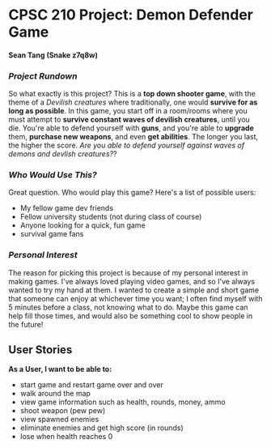 # CPSC 210 Project: Demon Defender Game
#### Sean Tang (Snake z7q8w)


### *Project Rundown*

So what exactly is this project? This is a **top down shooter game**, with the theme of a *Devilish creatures*
where traditionally, one would **survive for as long as possible**. In this game, you start off in a room/rooms where
you must attempt to **survive constant waves of devilish creatures**, until you die. You're able to defend yourself with **guns**, 
and you're able to **upgrade** them, **purchase new weapons**, and even **get abilities**. The longer you last, the 
higher the score. *Are you able to defend yourself against waves of demons and devlish creatures?*?

### *Who Would Use This?*

Great question. Who would play this game? Here's a list of possible users:
		
- My fellow game dev friends
- Fellow university students (not during class of course)
- Anyone looking for a quick, fun game
- survival game fans

### *Personal Interest*

The reason for picking this project is because of my personal interest in making games. I've always loved
playing video games, and so I've always wanted to try my hand at them. I wanted to create a simple and short game
that someone can enjoy at whichever time you want; I often find myself with 5 minutes before a class, not knowing 
what to do. Maybe this game can help fill those times, and would also be something cool to show people in the 
future!





## User Stories

**As a User, I want to be able to:**
- start game and restart game over and over
- walk around the map
- view game information such as health, rounds, money, ammo
- shoot weapon (pew pew)
- view spawned enemies
- eliminate enemies and get high score (in rounds)
- lose when health reaches 0
